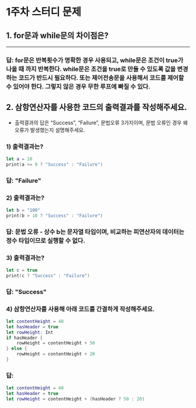 # 1주차 스터디 문제

## 1.  for문과 while문의 차이점은?

---

### 답: for문은 반복횟수가 명확한 경우 사용되고, while문은 조건이 true가 나올 때 까지 반복한다. while문은 조건을 true로 만들 수 있도록 값을 변경하는 코드가 반드시 필요하다. 또는 제어전송문을 사용해서 코드를 제어할 수 있어야 한다. 그렇지 않은 경우 무한 루프에 빠질 수 있다. 

## 2. 삼항연산자를 사용한 코드의 출력결과를 작성해주세요.

- 출력결과의 답은 “Success”, “Failure”, 문법오류 3가지이며, 문법 오류인 경우 왜 오류가 발생했는지 설명해주세요.

### 1) 출력결과는?

```swift
let a = 10
print(a <= 9 ? "Success" : "Failure")
```

### 답: "Failure"

### 2) 출력결과는?

```swift
let b = "100"
print(b > 10 ? "Success" : "Failure")
```

### 답: 문법 오류 - 상수 b는 문자열 타입이며, 비교하는 피연산자의 데이터는 정수 타입이므로 실행할 수 없다.

### 3) 출력결과는?

```swift
let c = true
print(c ? "Success" : "Failure")
```

### 답: "Success"

### 4) 삼항연산자를 사용해 아래 코드를 간결하게 작성해주세요.

```swift
let contentHeight = 40
let hasHeader = true
let rowHeight: Int
if hasHeader {
    rowHeight = contentHeight + 50
} else {
    rowHeight = contentHeight + 20
}
```

### 답:
```swift
let contentHeight = 40
let hasHeader = true
let rowHeight = contentHeight + (hasHeader ? 50 : 20)
```

